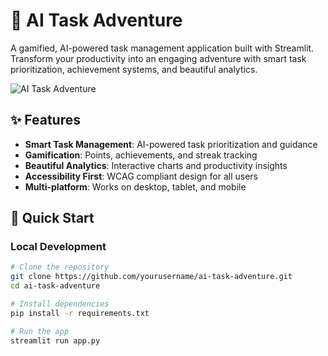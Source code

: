 # 🌈 AI Task Adventure

A gamified, AI-powered task management application built with Streamlit. Transform your productivity into an engaging adventure with smart task prioritization, achievement systems, and beautiful analytics.

![AI Task Adventure](assets/screenshots/main-dashboard.png)

## ✨ Features

- **Smart Task Management**: AI-powered task prioritization and guidance
- **Gamification**: Points, achievements, and streak tracking
- **Beautiful Analytics**: Interactive charts and productivity insights
- **Accessibility First**: WCAG compliant design for all users
- **Multi-platform**: Works on desktop, tablet, and mobile

## 🚀 Quick Start

### Local Development
```bash
# Clone the repository
git clone https://github.com/yourusername/ai-task-adventure.git
cd ai-task-adventure

# Install dependencies
pip install -r requirements.txt

# Run the app
streamlit run app.py
